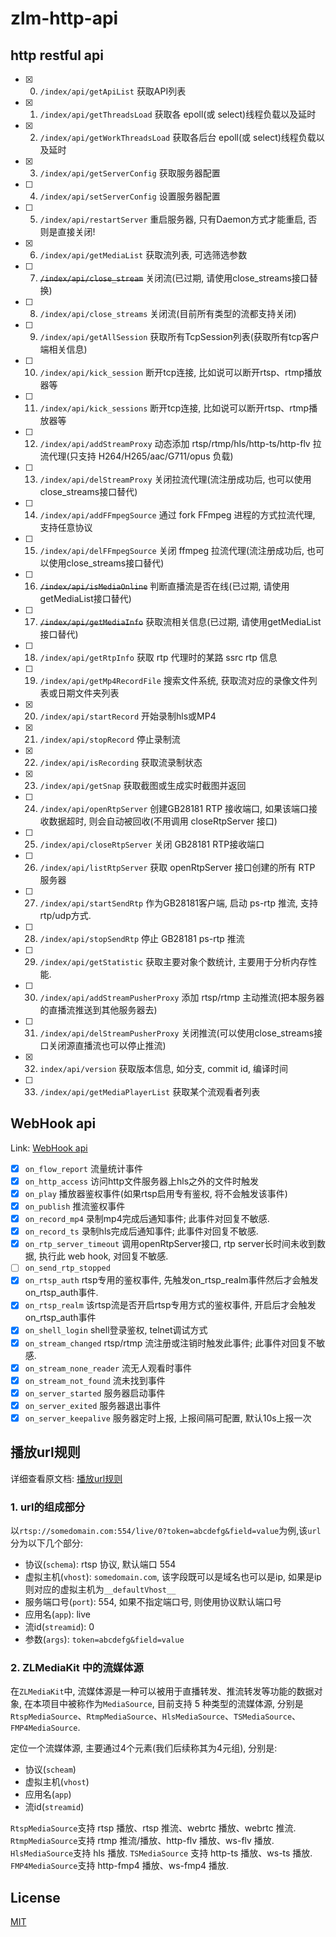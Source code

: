 # zlm-http-api

## http restful api

- [x] 0. `/index/api/getApiList` 获取API列表
- [x] 1. `/index/api/getThreadsLoad` 获取各 epoll(或 select)线程负载以及延时
- [x] 2. `/index/api/getWorkThreadsLoad` 获取各后台 epoll(或 select)线程负载以及延时
- [x] 3. `/index/api/getServerConfig` 获取服务器配置
- [ ] 4. `/index/api/setServerConfig` 设置服务器配置
- [ ] 5. `/index/api/restartServer` 重启服务器, 只有Daemon方式才能重启, 否则是直接关闭!
- [x] 6. `/index/api/getMediaList` 获取流列表, 可选筛选参数
- [ ] 7. ~~`/index/api/close_stream`~~ 关闭流(已过期, 请使用close_streams接口替换)
- [ ] 8. `/index/api/close_streams` 关闭流(目前所有类型的流都支持关闭)
- [ ] 9. `/index/api/getAllSession` 获取所有TcpSession列表(获取所有tcp客户端相关信息)
- [ ] 10. `/index/api/kick_session` 断开tcp连接, 比如说可以断开rtsp、rtmp播放器等
- [ ] 11. `/index/api/kick_sessions` 断开tcp连接, 比如说可以断开rtsp、rtmp播放器等
- [ ] 12. `/index/api/addStreamProxy` 动态添加 rtsp/rtmp/hls/http-ts/http-flv 拉流代理(只支持 H264/H265/aac/G711/opus 负载)
- [ ] 13. `/index/api/delStreamProxy` 关闭拉流代理(流注册成功后, 也可以使用close_streams接口替代)
- [ ] 14. `/index/api/addFFmpegSource` 通过 fork FFmpeg 进程的方式拉流代理, 支持任意协议
- [ ] 15. `/index/api/delFFmpegSource` 关闭 ffmpeg 拉流代理(流注册成功后, 也可以使用close_streams接口替代)
- [ ] 16. ~~`/index/api/isMediaOnline`~~ 判断直播流是否在线(已过期, 请使用getMediaList接口替代)
- [ ] 17. ~~`/index/api/getMediaInfo`~~ 获取流相关信息(已过期, 请使用getMediaList接口替代)
- [ ] 18. `/index/api/getRtpInfo` 获取 rtp 代理时的某路 ssrc rtp 信息
- [ ] 19. `/index/api/getMp4RecordFile` 搜索文件系统, 获取流对应的录像文件列表或日期文件夹列表
- [x] 20. `/index/api/startRecord` 开始录制hls或MP4
- [x] 21. `/index/api/stopRecord` 停止录制流
- [x] 22. `/index/api/isRecording` 获取流录制状态
- [x] 23. `/index/api/getSnap` 获取截图或生成实时截图并返回
- [ ] 24. `/index/api/openRtpServer` 创建GB28181 RTP 接收端口, 如果该端口接收数据超时, 则会自动被回收(不用调用 closeRtpServer 接口)
- [ ] 25. `/index/api/closeRtpServer` 关闭 GB28181 RTP接收端口
- [ ] 26. `/index/api/listRtpServer` 获取 openRtpServer 接口创建的所有 RTP 服务器
- [ ] 27. `/index/api/startSendRtp` 作为GB28181客户端, 启动 ps-rtp 推流, 支持rtp/udp方式.
- [ ] 28. `/index/api/stopSendRtp` 停止 GB28181 ps-rtp 推流
- [ ] 29. `/index/api/getStatistic` 获取主要对象个数统计, 主要用于分析内存性能.
- [ ] 30. `/index/api/addStreamPusherProxy` 添加 rtsp/rtmp 主动推流(把本服务器的直播流推送到其他服务器去)
- [ ] 31. `/index/api/delStreamPusherProxy` 关闭推流(可以使用close_streams接口关闭源直播流也可以停止推流)
- [x] 32. `index/api/version` 获取版本信息, 如分支, commit id, 编译时间
- [ ] 33. `/index/api/getMediaPlayerList` 获取某个流观看者列表

## WebHook api

Link: [WebHook api](https://docs.zlmediakit.com/zh/guide/media_server/web_hook_api.html)

- [x] `on_flow_report` 流量统计事件
- [x] `on_http_access` 访问http文件服务器上hls之外的文件时触发
- [x] `on_play` 播放器鉴权事件(如果rtsp启用专有鉴权, 将不会触发该事件)
- [x] `on_publish` 推流鉴权事件
- [x] `on_record_mp4` 录制mp4完成后通知事件; 此事件对回复不敏感.
- [x] `on_record_ts` 录制hls完成后通知事件; 此事件对回复不敏感.
- [x] `on_rtp_server_timeout` 调用openRtpServer接口, rtp server长时间未收到数据, 执行此 web hook, 对回复不敏感.
- [ ] `on_send_rtp_stopped`
- [x] `on_rtsp_auth` rtsp专用的鉴权事件, 先触发on_rtsp_realm事件然后才会触发on_rtsp_auth事件.
- [x] `on_rtsp_realm` 该rtsp流是否开启rtsp专用方式的鉴权事件, 开启后才会触发on_rtsp_auth事件
- [x] `on_shell_login` shell登录鉴权, telnet调试方式
- [x] `on_stream_changed` rtsp/rtmp 流注册或注销时触发此事件; 此事件对回复不敏感.
- [x] `on_stream_none_reader` 流无人观看时事件
- [x] `on_stream_not_found` 流未找到事件
- [x] `on_server_started` 服务器启动事件
- [x] `on_server_exited` 服务器退出事件
- [x] `on_server_keepalive` 服务器定时上报, 上报间隔可配置, 默认10s上报一次

## 播放url规则

详细查看原文档: [播放url规则](https://docs.zlmediakit.com/zh/guide/media_server/play_url_rules.html)

### 1. url的组成部分

以`rtsp://somedomain.com:554/live/0?token=abcdefg&field=value`为例,该`url`分为以下几个部分:

- 协议(`schema`): rtsp 协议, 默认端口 554
- 虚拟主机(`vhost`): `somedomain.com`, 该字段既可以是域名也可以是ip, 如果是ip则对应的虚拟主机为`__defaultVhost__`
- 服务端口号(`port`): 554, 如果不指定端口号, 则使用协议默认端口号
- 应用名(`app`): live
- 流id(`streamid`): 0
- 参数(`args`): `token=abcdefg&field=value`

### 2. ZLMediaKit 中的流媒体源

在`ZLMediaKit`中, 流媒体源是一种可以被用于直播转发、推流转发等功能的数据对象, 在本项目中被称作为`MediaSource`, 目前支持 5 种类型的流媒体源, 分别是`RtspMediaSource`、`RtmpMediaSource`、`HlsMediaSource`、`TSMediaSource`、`FMP4MediaSource`.

定位一个流媒体源, 主要通过4个元素(我们后续称其为4元组), 分别是:

- 协议(`scheam`)
- 虚拟主机(`vhost`)
- 应用名(`app`)
- 流id(`streamid`)

`RtspMediaSource`支持 rtsp 播放、rtsp 推流、webrtc 播放、webrtc 推流.
`RtmpMediaSource`支持 rtmp 推流/播放、http-flv 播放、ws-flv 播放.
`HlsMediaSource`支持 hls 播放.
`TSMediaSource` 支持 http-ts 播放、ws-ts 播放.
`FMP4MediaSource`支持 http-fmp4 播放、ws-fmp4 播放.

## License

[MIT](LICENSE)

